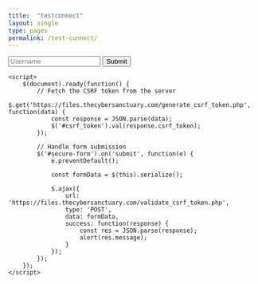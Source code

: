 ```yaml
---
title:  "testconnect"
layout: single
type: pages
permalink: /test-connect/
---
```


<html lang="en">
<head>
    <meta charset="UTF-8">
    <meta name="viewport" content="width=device-width, initial-scale=1.0">
    <title>CSRF Protected AJAX Form</title>
    <script src="https://code.jquery.com/jquery-3.6.0.min.js"></script>
</head>
<body>
    <form id="secure-form" method="POST">
        <input type="text" name="username" id="username" placeholder="Username" required>
        <input type="hidden" name="csrf_token" id="csrf_token">
        <button type="submit">Submit</button>
    </form>

    <script>
        $(document).ready(function() {
            // Fetch the CSRF token from the server
            $.get('https://files.thecybersanctuary.com/generate_csrf_token.php', function(data) {
                const response = JSON.parse(data);
                $('#csrf_token').val(response.csrf_token);
            });

            // Handle form submission
            $('#secure-form').on('submit', function(e) {
                e.preventDefault();
                
                const formData = $(this).serialize();

                $.ajax({
                    url: 'https://files.thecybersanctuary.com/validate_csrf_token.php',
                    type: 'POST',
                    data: formData,
                    success: function(response) {
                        const res = JSON.parse(response);
                        alert(res.message);
                    }
                });
            });
        });
    </script>
</body>
</html>
